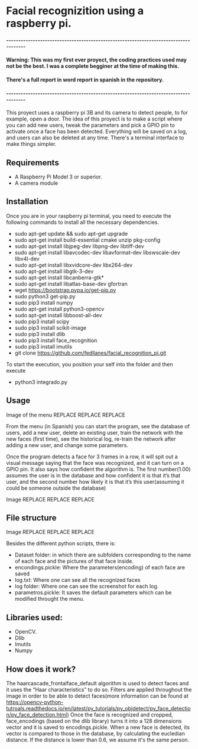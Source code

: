 # Facial recognizition using a raspberry pi.
#### ------------------------------------------------------------------------------------
#### Warning: This was my first ever proyect, the coding practices used may not be the best. I was a complete begginer at the time of making this.
#### There's a full report in word report in spanish in the repository.
#### ------------------------------------------------------------------------------------

This proyect uses a raspberry pi 3B and its camera to detect people, to for example, open a door. 
The idea of this proyect is to make a script where you can add new users, tweak the parameters and pick a GPIO pin to activate once a face has been detected. Everything will be saved on a log, and users can also be deleted at any time. There's a terminal interface to make things simpler. 

## Requirements 

* A Raspberry Pi Model 3 or superior. 
* A camera module 

## Installation

Once you are in your raspberry pi terminal, you need to execute the following commands to install all the necessary dependencies. 

* sudo apt-get update && sudo apt-get upgrade 
* sudo apt-get install build-essential cmake unzip pkg-config 
* sudo apt-get install libjpeg-dev libpng-dev libtiff-dev 
* sudo apt-get install libavcodec-dev libavformat-dev libswscale-dev libv4l-dev 
* sudo apt-get install libxvidcore-dev libx264-dev 
* sudo apt-get install libgtk-3-dev 
* sudo apt-get install libcanberra-gtk* 
* sudo apt-get install libatlas-base-dev gfortran 
* wget https://bootstrap.pypa.io/get-pip.py 
* sudo python3 get-pip.py 
* sudo pip3 install numpy 
* sudo apt-get install python3-opencv 
* sudo apt-get install libboost-all-dev 
* sudo pip3 install scipy 
* sudo pip3 install scikit-image 
* sudo pip3 install dlib 
* sudo pip3 install face_recognition 
* sudo pip3 install imutils 
* git clone https://github.com/fedllanes/facial_recognition_pi.git

To start the execution, you position your self into the folder and then execute
* python3 integrado.py 

## Usage
Image of the menu REPLACE REPLACE REPLACE

From the menu (in Spanish) you can start the program, see the database of users, add a new user, delete an existing user, train the network with the new faces (first time), see the historical log, re-train the network after adding a new user, and change some parameters. 

Once the program detects a face for 3 frames in a row, it will spit out a visual message saying that the face was recognized, and it can turn on a GPIO pin. It also says how confident the algorithm is.  The first number(1.00) assumes the user is in the database and how confident it is that it’s that user, and the second number how likely it is that it’s this user(assuming it could be someone outside the database) 

Image REPLACE REPLACE REPLACE

## File structure

Image REPLACE REPLACE REPLACE

Besides the different python scripts, there is:
* Dataset folder: in which there are subfolders corresponding to the name of each face and the pictures of that face inside.
* encondings.pickle: Where the parameters(encoding) of each face are saved
* log.txt: Where one can see all the recognized faces 
* log folder: Where one can see the screenshot for each log. 
* parametros.pickle: It saves the default parameters which can be modified throught the menu.

## Libraries used: 

* OpenCV. 
* Dlib 
* Imutils 
* Numpy 

## How does it work? 

The haarcascade_frontalface_default algorithm is used to detect faces and it uses the “Haar characteristics” to do so. Filters are applied throughout the image in order to be able to detect faces(more information can be found at https://opencv-python-tutroals.readthedocs.io/en/latest/py_tutorials/py_objdetect/py_face_detection/py_face_detection.html) 
Once the face is recognized and cropped, face_encodings (based on the dlib library) turns it into a 128 dimensions vector and it is saved to encodings.pickle.
When a new face is detected, its vector is compared to those in the database, by calculating the eucledian distance. If the distance is lower than 0.6, we assume it's the same person.


